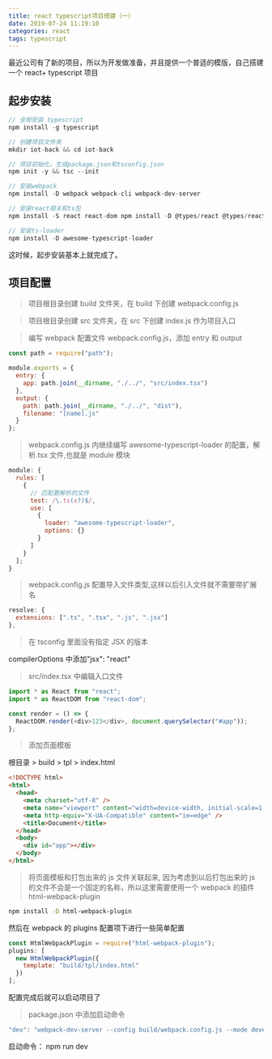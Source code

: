 ```yaml
---
title: react typescript项目搭建（一）
date: 2019-07-24 11:19:10
categories: react
tags: typescript
---
```


最近公司有了新的项目，所以为开发做准备，并且提供一个普适的模版，自己搭建一个 react+ typescript 项目

## 起步安装

```js
// 全局安装 typescript
npm install -g typescript

// 创建项目文件夹
mkdir iot-back && cd iot-back

// 项目初始化，生成package.json和tsconfig.json
npm init -y && tsc --init

// 安装webpack
npm install -D webpack webpack-cli webpack-dev-server

// 安装react相关和ts包
npm install -S react react-dom npm install -D @types/react @types/react-dom

// 安装ts-loader
npm install -D awesome-typescript-loader
```

这时候，起步安装基本上就完成了。

## 项目配置

> 项目根目录创建 build 文件夹，在 build 下创建 webpack.config.js

> 项目根目录创建 src 文件夹，在 src 下创建 index.js 作为项目入口

> 编写 webpack 配置文件 webpack.config.js，添加 entry 和 output

```js
const path = require("path");

module.exports = {
  entry: {
    app: path.join(__dirname, "./../", "src/index.tsx")
  },
  output: {
    path: path.join(__dirname, "./../", "dist"),
    filename: "[name].js"
  }
};
```

> webpack.config.js 内继续编写 awesome-typescript-loader 的配置，解析.tsx 文件,也就是 module 模块

```js
module: {
  rules: [
    {
      // 匹配要解析的文件
      test: /\.ts(x?)$/,
      use: [
        {
          loader: "awesome-typescript-loader",
          options: {}
        }
      ]
    }
  ];
}
```

> webpack.config.js 配置导入文件类型,这样以后引入文件就不需要带扩展名

```js
resolve: {
  extensions: [".ts", ".tsx", ".js", ".jsx"]
},
```

> 在 tsconfig 里面没有指定 JSX 的版本

compilerOptions 中添加"jsx": "react"

> src/index.tsx 中编辑入口文件

```js
import * as React from "react";
import * as ReactDOM from "react-dom";

const render = () => {
  ReactDOM.render(<div>123</div>, document.querySelector("#app"));
};
```

> 添加页面模板

根目录 > build > tpl > index.html

```html
<!DOCTYPE html>
<html>
  <head>
    <meta charset="utf-8" />
    <meta name="viewport" content="width=device-width, initial-scale=1.0" />
    <meta http-equiv="X-UA-Compatible" content="ie=edge" />
    <title>Document</title>
  </head>
  <body>
    <div id="app"></div>
  </body>
</html>
```

> 将页面模板和打包出来的 js 文件关联起来, 因为考虑到以后打包出来的 js 的文件不会是一个固定的名称，所以这里需要使用一个 webpack 的插件 html-webpack-plugin

```bash
npm install -D html-webpack-plugin
```

然后在 webpack 的 plugins 配置项下进行一些简单配置

```js
const HtmlWebpackPlugin = require("html-webpack-plugin");
plugins: [
  new HtmlWebpackPlugin({
    template: "build/tpl/index.html"
  })
];
```

配置完成后就可以启动项目了

> package.json 中添加启动命令

```js
"dev": "webpack-dev-server --config build/webpack.config.js --mode development"
```

启动命令： npm run dev
